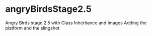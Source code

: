 # angryBirdsStage2.5
Angry Birds stage 2.5 with Class Inheritance and Images
Adding the platform and the slingshot 